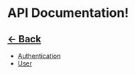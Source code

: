 # API Documentation!

## [<- Back](../README.md)

* [Authentication](./api/auth.md)
* [User](./api/user.md)